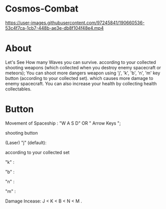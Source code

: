 # Cosmos-Combat


https://user-images.githubusercontent.com/97245841/190660536-53c4f7ca-1cb7-448b-ae3e-db8f104f48e4.mp4


# About

Let's See How many Waves you can survive. according to your collected shooting weapons (which collected when you destroy enemy spacecraft or meteors); You can shoot more dangers weapon using 'j', 'k', 'b', 'n', 'm' key button (according to your collected set). which causes more damage to enemy spacecraft. You can also increase your health by collecting health collectables.

# Button 

Movement of Spaceship : "W A S D" OR " Arrow Keys ";
 
shooting button

(Laser)
"j" (default): 

according to your collected set

"k" :

"b" :

"n" :

"m" : 

Damage Incease: J < K < B < N < M .
